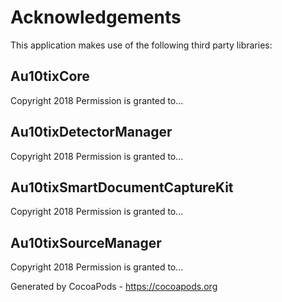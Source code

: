 # Acknowledgements
This application makes use of the following third party libraries:

## Au10tixCore

Copyright 2018
Permission is granted to...


## Au10tixDetectorManager

Copyright 2018
Permission is granted to...


## Au10tixSmartDocumentCaptureKit

Copyright 2018
Permission is granted to...


## Au10tixSourceManager

Copyright 2018
Permission is granted to...

Generated by CocoaPods - https://cocoapods.org
